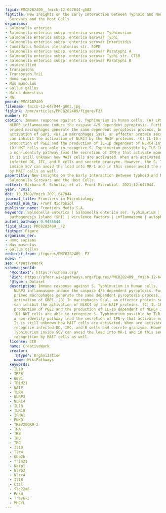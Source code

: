 ```yaml
---
figid: PMC8282409__fmicb-12-647044-g002
figtitle: New Insights on the Early Interaction Between Typhoid and Non-typhoid Salmonella
  Serovars and the Host Cells
organisms:
- Salmonella enterica
- Salmonella enterica subsp. enterica serovar Typhimurium
- Salmonella enterica subsp. enterica serovar Typhi
- Salmonella enterica subsp. enterica serovar Enteritidis
- Candidatus Sodalis pierantonius str. SOPE
- Salmonella enterica subsp. enterica serovar Paratyphi A
- Salmonella enterica subsp. enterica serovar Typhi str. CT18
- Salmonella enterica subsp. enterica serovar Paratyphi B
- unidentified
- transposons
- Transposon Tn21
- Homo sapiens
- Mus musculus
- Gallus gallus
- Malus domestica
- NA
pmcid: PMC8282409
filename: fmicb-12-647044-g002.jpg
figlink: /pmc/articles/PMC8282409/figure/F2/
number: F2
caption: Immune response against S. Typhimurium in human cells. (A) LPS dependent
  NLRP3 inflammasome induce the caspase 4/5 dependent pyroptosis. Further, the IFN-γ
  primed macrophages generate the same dependent pyroptosis process, but with the
  activation of GBP1. (B) In macrophages Ssal, an effector protein secreted by TTSS-2,
  can inhibit the activation of NLRC4 by the NAIP proteins. (C) IL-10 regulate the
  production of PGE2 and the production of IL-1β dependent of NLRC4 inflammasome.
  (D) NKT cells are able to recognize S. Typhimurium possible by TLR 10, which by
  a non-identify pathway lead the secretion of IFN-γ that activate monocytes. (E)
  It is still unknown how MAIT cells are activated. When are activated, they can recognize
  infected DC, IEC, and B cells and secrete granzyme. However, the S. Typhimurium
  inside SCV can avoid the load into MR-1 and in this sense avoid the recognition
  by MAIT cells as well.
papertitle: New Insights on the Early Interaction Between Typhoid and Non-typhoid
  Salmonella Serovars and the Host Cells.
reftext: Bárbara M. Schultz, et al. Front Microbiol. 2021;12:647044.
year: '2021'
doi: 10.3389/fmicb.2021.647044
journal_title: Frontiers in Microbiology
journal_nlm_ta: Front Microbiol
publisher_name: Frontiers Media S.A.
keywords: Salmonella enterica | Salmonella enterica ser. Typhimurium | Salmonella
  pathogenesis Island (SPI) | virulence factors | inflammasome | autophagy | organoid
automl_pathway: 0.9436644
figid_alias: PMC8282409__F2
figtype: Figure
organisms_ner:
- Homo sapiens
- Mus musculus
- Gallus gallus
redirect_from: /figures/PMC8282409__F2
ndex: ''
seo: CreativeWork
schema-jsonld:
  '@context': https://schema.org/
  '@id': https://pfocr.wikipathways.org/figures/PMC8282409__fmicb-12-647044-g002.html
  '@type': Dataset
  description: Immune response against S. Typhimurium in human cells. (A) LPS dependent
    NLRP3 inflammasome induce the caspase 4/5 dependent pyroptosis. Further, the IFN-γ
    primed macrophages generate the same dependent pyroptosis process, but with the
    activation of GBP1. (B) In macrophages Ssal, an effector protein secreted by TTSS-2,
    can inhibit the activation of NLRC4 by the NAIP proteins. (C) IL-10 regulate the
    production of PGE2 and the production of IL-1β dependent of NLRC4 inflammasome.
    (D) NKT cells are able to recognize S. Typhimurium possible by TLR 10, which by
    a non-identify pathway lead the secretion of IFN-γ that activate monocytes. (E)
    It is still unknown how MAIT cells are activated. When are activated, they can
    recognize infected DC, IEC, and B cells and secrete granzyme. However, the S.
    Typhimurium inside SCV can avoid the load into MR-1 and in this sense avoid the
    recognition by MAIT cells as well.
  license: CC0
  name: CreativeWork
  creator:
    '@type': Organization
    name: WikiPathways
  keywords:
  - IL10
  - IRF6
  - GBP1
  - TRIM21
  - NAIP
  - TLR4
  - NLRP3
  - NLRC4
  - IL18
  - TLR10
  - IFNA1
  - PNKD
  - TRBV20OR9-2
  - TRA
  - TRB
  - TRD
  - TRG
  - Il10
  - Tlr4
  - Gbp2b
  - Trim21
  - Naip1
  - Nlrp3
  - Nlrc4
  - Il18
  - Ctsl
  - Slc22a6
  - Pnkd
  - Trav6-3
  - MHCYL
---
```

